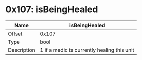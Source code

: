 # 0x107: isBeingHealed

| Name | isBeingHealed |
| ----| ------------ |
| Offset | 0x107 |
| Type | bool |
| Description | 1 if a medic is currently healing this unit |<br>

